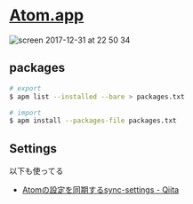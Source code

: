 # [Atom.app](https://atom.io/)

![screen 2017-12-31 at 22 50 34](https://user-images.githubusercontent.com/971124/34462006-2032c768-ee7d-11e7-8170-e910c90722de.png)


## packages

```bash
# export
$ apm list --installed --bare > packages.txt

# import
$ apm install --packages-file packages.txt
```

## Settings

以下も使ってる

-  [Atomの設定を同期するsync-settings - Qiita](https://qiita.com/T_M/items/0fb0804eb1fd256aac4e)
